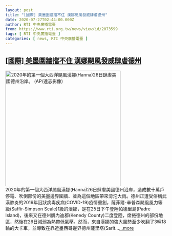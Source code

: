 ```yaml
---
layout: post
title: "[國際] 美墨圍牆擋不住 漢娜颶風發威肆虐德州"
date: 2020-07-27T02:44:00.000Z
author: RTI 中央廣播電臺
from: https://www.rti.org.tw/news/view/id/2073599
tags: [ RTI 中央廣播電臺 ]
categories: [ news, RTI 中央廣播電臺 ]
---
```

<!--1595817840000-->
[[國際] 美墨圍牆擋不住 漢娜颶風發威肆虐德州](https://www.rti.org.tw/news/view/id/2073599)
------

<div>
<img src="https://static.rti.org.tw/assets/thumbnails/2020/07/27/67089872ead69ebd57bb23af4e1590a9.jpg" width="360" alt="2020年的第一個大西洋颶風漢娜(Hanna)26日肆虐美國德州沿岸。 (AP/達志影像)" title="2020年的第一個大西洋颶風漢娜(Hanna)26日肆虐美國德州沿岸。 (AP/達志影像)"><br>2020年的第一個大西洋颶風漢娜(Hanna)26日肆虐美國德州沿岸，造成數十萬戶停電、吹倒部份的美墨邊界圍牆、並為這個地區帶來滂沱大雨。德州正遭受俗稱武漢肺炎的2019年冠狀病毒疾病(COVID-19)疫情重創，薩菲爾-辛普森颶風風力等級(Saffir-Simpson Scale)1級的漢娜，是在25日下午登陸帕德里島(Padre Island)，後來又在德州凱內迪郡(Kenedy County)二度登陸，席捲德州的部份地區，然後在26日減弱為熱帶低氣壓。然而，來自漢娜的強大風勢至少吹翻了3輛18輪的大卡車，並導致在靠近墨西哥邊界德州薩里塔(Sarit...<a target="_blank" href="https://www.rti.org.tw/news/view/id/2073599">...more</a>
</div>
